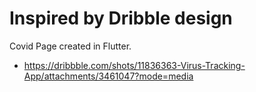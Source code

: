 # Inspired by Dribble design
Covid Page created in Flutter.

- https://dribbble.com/shots/11836363-Virus-Tracking-App/attachments/3461047?mode=media

